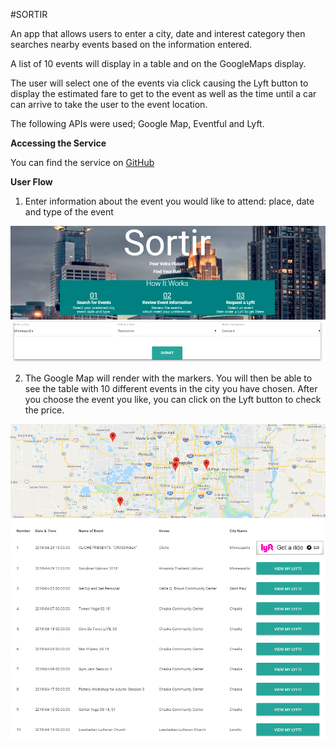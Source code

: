 #SORTIR

An app that allows users to enter a city, date and interest category then searches nearby events based on the information entered.

A list of 10 events will display in a table and on the GoogleMaps display.

The user will select one of the events via click causing the Lyft button to display the estimated fare to get to the event as well as the time until a car can arrive to take the user to the event location.

The following APIs were used; Google Map, Eventful and Lyft.


**Accessing the Service**


You can find the service on
[GitHub](https://edudek002.github.io/SortirFinal/)


**User Flow**

1. Enter information about the event you would like to attend: place, date and type of the event

![Main Page](./assets/images/EventForm.png)



 2. The Google Map will render with the markers.
 You will then be able to see the table with 10 different events in the city you have chosen. After you choose the event you like, you can click on the Lyft button to check the price.

 ![Survey Page](./assets/images/EventDisplay.png)

